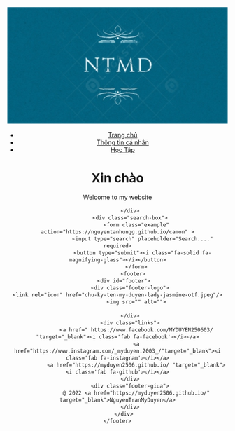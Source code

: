 <html lang="en">
<head>
    <meta charset="UTF-8">
    <title>Trang Chủ</title>
    <link rel="stylesheet" href="style.css">
    <link rel="icon" href="chu-ky-ten-my-duyen-lady-jasmine-otf.jpeg"/>
    <link rel="stylesheet" href="https://cdnjs.cloudflare.com/ajax/libs/font-awesome/.1.1/css/all.min.css">
</head>
  <body>
    <header>
        <div class="banner">
            <div class="navbar">
                <img src="934a240a2f18ee46b709.jpg" class="logo">
               <ul>
                    <li><a href="https://nguyentanhungg.github.io/">Trang chủ</a></li>
                    <li><a href="https://nguyentanhungg.github.io/thongtincanhan">Thông tin cá nhân</a></li>
                    <li><a href="https://nguyentanhungg.github.io/hoctap">Học Tập</a></li>
                </ul>
              </div>
            <div class="banner-text">
                <h1>Xin chào <i class='far fa-hand-peace'></i></h1>
                <p>Welcome to my website <i class="fa-solid fa-heart"></i></p>
                
            </div>
            <div class="search-box">
                <form class="example" action="https://nguyentanhungg.github.io/camon" >
                    <input type="search" placeholder="Search...." required>
                    <button type="submit"><i class="fa-solid fa-magnifying-glass"></i></button>
                </form>
              <footer>
        <div id="footer">
            <div class="footer-logo">
    <link rel="icon" href="chu-ky-ten-my-duyen-lady-jasmine-otf.jpeg"/>
                <img src="" alt="">
                
            </div>
            <div class="links">
                <a href=" https://www.facebook.com/MYDUYEN250603/ "target="_blank"><i class='fab fa-facebook'></i></a>
                <a href="https://www.instagram.com/_myduyen.2003_/"target="_blank"><i class='fab fa-instagram'></i></a>
                <a href="https://myduyen2506.github.io/ "target="_blank"><i class='fab fa-github'></i></a>
            </div>
            <div class="footer-giua">
                @ 2022 <a href="https://myduyen2506.github.io/" target="_blank">NguyenTranMyDuyen</a>
            </div>
        </div>
    </footer>
</body>
</html>
 
   
